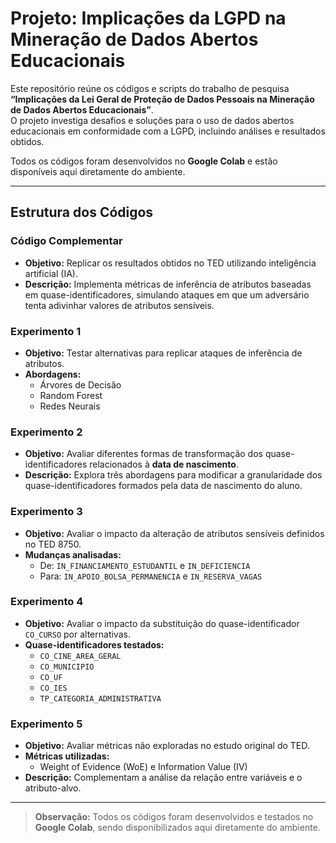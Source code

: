 # Projeto: Implicações da LGPD na Mineração de Dados Abertos Educacionais

Este repositório reúne os códigos e scripts do trabalho de pesquisa **“Implicações da Lei Geral de Proteção de Dados Pessoais na Mineração de Dados Abertos Educacionais”**.  
O projeto investiga desafios e soluções para o uso de dados abertos educacionais em conformidade com a LGPD, incluindo análises e resultados obtidos.

Todos os códigos foram desenvolvidos no **Google Colab** e estão disponíveis aqui diretamente do ambiente.

---

## Estrutura dos Códigos

### Código Complementar
- **Objetivo:** Replicar os resultados obtidos no TED utilizando inteligência artificial (IA).  
- **Descrição:** Implementa métricas de inferência de atributos baseadas em quase-identificadores, simulando ataques em que um adversário tenta adivinhar valores de atributos sensíveis.

### Experimento 1 
- **Objetivo:** Testar alternativas para replicar ataques de inferência de atributos.  
- **Abordagens:**  
  - Árvores de Decisão  
  - Random Forest  
  - Redes Neurais  

### Experimento 2 
- **Objetivo:** Avaliar diferentes formas de transformação dos quase-identificadores relacionados à **data de nascimento**.  
- **Descrição:** Explora três abordagens para modificar a granularidade dos quase-identificadores formados pela data de nascimento do aluno.

### Experimento 3 
- **Objetivo:** Avaliar o impacto da alteração de atributos sensíveis definidos no TED 8750.  
- **Mudanças analisadas:**  
  - De: `IN_FINANCIAMENTO_ESTUDANTIL` e `IN_DEFICIENCIA`  
  - Para: `IN_APOIO_BOLSA_PERMANENCIA` e `IN_RESERVA_VAGAS`  

### Experimento 4 
- **Objetivo:** Avaliar o impacto da substituição do quase-identificador `CO_CURSO` por alternativas.  
- **Quase-identificadores testados:**  
  - `CO_CINE_AREA_GERAL`  
  - `CO_MUNICIPIO`  
  - `CO_UF`  
  - `CO_IES`  
  - `TP_CATEGORIA_ADMINISTRATIVA`  

### Experimento 5 
- **Objetivo:** Avaliar métricas não exploradas no estudo original do TED.  
- **Métricas utilizadas:**  
  - Weight of Evidence (WoE) e Information Value (IV)  
- **Descrição:** Complementam a análise da relação entre variáveis e o atributo-alvo.

---

> **Observação:** Todos os códigos foram desenvolvidos e testados no **Google Colab**, sendo disponibilizados aqui diretamente do ambiente.
